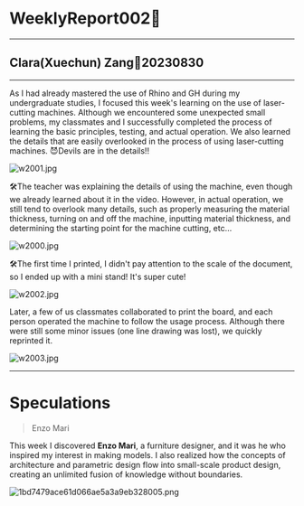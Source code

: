 # WeeklyReport002🥽

---

## Clara(Xuechun) Zang💭20230830

---

As I had already mastered the use of Rhino and GH during my undergraduate studies, I focused this week's learning on the use of laser-cutting machines. Although we encountered some unexpected small problems, my classmates and I successfully completed the process of learning the basic principles, testing, and actual operation. We also learned the details that are easily overlooked in the process of using laser-cutting machines. 😈Devils are in the details!!

![w2001.jpg](WeeklyReport002🥽/w2001.jpg)

🛠️The teacher was explaining the details of using the machine, even though we already learned about it in the video. However, in actual operation, we still tend to overlook many details, such as properly measuring the material thickness, turning on and off the machine, inputting material thickness, and determining the starting point for the machine cutting, etc…

![w2000.jpg](WeeklyReport002🥽/w2000.jpg)

🛠️The first time I printed, I didn't pay attention to the scale of the document, so I ended up with a mini stand! It's super cute!

![w2002.jpg](WeeklyReport002%F0%9F%A5%BD%20ff0c4754fb2142c28a6aa25755b23476/w2002.jpg)

Later, a few of us classmates collaborated to print the board, and each person operated the machine to follow the usage process. Although there were still some minor issues (one line drawing was lost), we quickly reprinted it.

![w2003.jpg](WeeklyReport002%F0%9F%A5%BD%20ff0c4754fb2142c28a6aa25755b23476/w2003.jpg)

---

# Speculations

> Enzo Mari
> 

This week I discovered **Enzo Mari**, a furniture designer, and it was he who inspired my interest in making models. I also realized how the concepts of architecture and parametric design flow into small-scale product design, creating an unlimited fusion of knowledge without boundaries.

![1bd7479ace61d066ae5a3a9eb328005.png](WeeklyReport002%F0%9F%A5%BD%20ff0c4754fb2142c28a6aa25755b23476/1bd7479ace61d066ae5a3a9eb328005.png)
